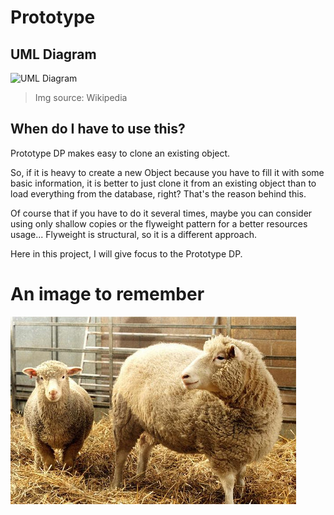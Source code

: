 # Prototype

## UML Diagram
![UML Diagram](https://upload.wikimedia.org/wikipedia/commons/thumb/1/14/Prototype_UML.svg/678px-Prototype_UML.svg.png)

> Img source: Wikipedia

## When do I have to use this?

Prototype DP makes easy to clone an existing object.

So, if it is heavy to create a new Object because you have to fill it with some basic information, it is better to just clone it from an existing object than to load everything from the database, right?
That's the reason behind this.

Of course that if you have to do it several times, maybe you can consider using only shallow copies or the flyweight pattern for a better resources usage...
Flyweight is structural, so it is a different approach.

Here in this project, I will give focus to the Prototype DP. 

# An image to remember
![Dolly the Sheep](../../.aitr/dolly.jpg)